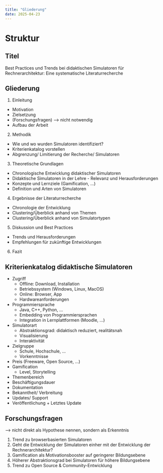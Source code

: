 ```yaml
---
title: "Gliederung"
date: 2025-04-23
---
```


# Struktur 
## Titel
Best Practices und Trends bei didaktischen Simulatoren für Rechnerarchitektur: Eine systematische Literaturrecherche

## Gliederung
1. Einleitung
  - Motivation
  - Zielsetzung
  - (Forschungsfragen) --> nicht notwendig
  - Aufbau der Arbeit
2. Methodik
  - Wie und wo wurden Simulatoren identifiziert?
  - Kriterienkatalog vorstellen
  - Abgrenzung/ Limitierung der Recherche/ Simulatoren
3. Theoretische Grundlagen
  - Chronologische Entwicklung didaktischer Simulatoren
  - Didaktische Simulatoren in der Lehre - Relevanz und Herausforderungen
  - Konzepte und Lernziele (Gamification, ...)  
  - Definition und Arten von Simulatoren
4. Ergebnisse der Literaturrecherche
  - Chronologie der Entwicklung
  - Clustering/Überblick anhand von Themen
  - Clustering/Überblick anhand von Simulatortypen
5. Diskussion und Best Practices
  - Trends und Herausforderungen
  - Empfehlungen für zukünftige Entwicklungen
6. Fazit

## Kriterienkatalog didaktische Simulatoren
- Zugriff
   - Offline: Download, Installation
   - Betriebssystem (Windows, Linux, MacOS)
   - Online: Browser, App
   - Hardwareanforderungen
- Programmiersprache 
  - Java, C++, Python, ...
  - Embedding von Programmiersprachen
  - Integration in Lernplattformen (Moodle, ...)
- Simulatorart
  - Abstraktionsgrad: didaktisch reduziert, realitätsnah
  - Visualisierung
  - Interaktivität
- Zielgruppe 
  - Schule, Hochschule, ...
  - Vorkenntnisse
- Preis (Freeware, Open Source, ...)
- Gamification 
  - Level, Storytelling
- Themenbereich
- Beschäftigungsdauer
- Dokumentation
- Bekanntheit/ Verbreitung
- Updates/ Support
- Veröffentlichung + Letztes Update


## Forschungsfragen
--> nicht direkt als Hypothese nennen, sondern als Erkenntnis 
1) Trend zu browserbasierten Simulatoren
2) Geht die Entwicklung der Simulatoren einher mit der Entwicklung der Rechnerarchitektur?
2) Gamification als Motivationsbooster auf geringerer Bildungsebene
4) Höherer Abstraktionsgrad bei Simulatoren für höhere Bildungsebene
5) Trend zu Open Source & Community-Entwicklung

